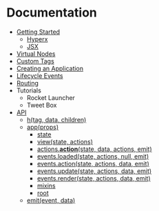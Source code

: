 # Documentation

* [Getting Started](/docs/getting-started.md)
  * [Hyperx](/docs/hyperx.md)
  * [JSX](/docs/jsx.md)
* [Virtual Nodes](/docs/virtual-nodes.md)
* [Custom Tags](/docs/custom-tags.md)
* [Creating an Application](/docs/creating-an-application.md)
* [Lifecycle Events](/docs/lifecycle-events.md)
* [Routing](/docs/routing.md)
* Tutorials
  * Rocket Launcher
  * Tweet Box
* [API](/docs/api.md)
  * [h(tag, data, children)](/docs/api.md#h)
  * [app(props)](/docs/)
    * [state]()
    * [view(state, actions)]()
    * [actions.**action**(state, data, actions, emit)]()
    * [events.loaded(state, actions, null, emit)]()
    * [events.action(state, actions, data, emit)]()
    * [events.update(state, actions, data, emit)]()
    * [events.render(state, actions, data, emit)]()
    * [mixins]()
    * [root]()
  * [emit(event, data)]()

